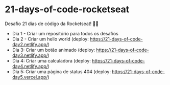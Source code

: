 # 21-days-of-code-rocketseat
Desafio 21 dias de código da Rocketseat! 🧱🚀

- Dia 1 - Criar um repositório para todos os desafios
- Dia 2 - Criar um hello world (deploy: https://21-days-of-code-day2.netlify.app/)
- Dia 3: Criar um botão animado (deploy: https://21-days-of-code-day3.netlify.app/)
- Dia 4: Criar uma calculadora (deploy: https://21-days-of-code-day4.netlify.app/)
- Dia 5: Criar uma página de status 404 (deploy: https://21-days-of-code-day5.vercel.app/)